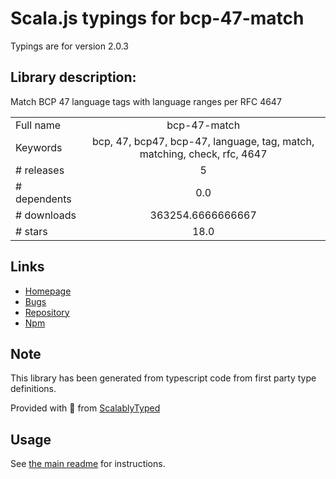 
# Scala.js typings for bcp-47-match

Typings are for version 2.0.3

## Library description:
Match BCP 47 language tags with language ranges per RFC 4647

|                    |                 |
| ------------------ | :-------------: |
| Full name          | bcp-47-match |
| Keywords           | bcp, 47, bcp47, bcp-47, language, tag, match, matching, check, rfc, 4647 |
| # releases         | 5 |
| # dependents       | 0.0 |
| # downloads        | 363254.6666666667 |
| # stars            | 18.0 |

## Links
- [Homepage](https://github.com/wooorm/bcp-47-match#readme)
- [Bugs](https://github.com/wooorm/bcp-47-match/issues)
- [Repository](https://github.com/wooorm/bcp-47-match)
- [Npm](https://www.npmjs.com/package/bcp-47-match)
    


## Note
This library has been generated from typescript code from first party type definitions.

Provided with :purple_heart: from [ScalablyTyped](https://github.com/oyvindberg/ScalablyTyped)

## Usage
See [the main readme](../../readme.md) for instructions.


